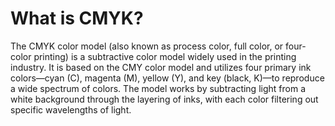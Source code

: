 # What is CMYK?
The CMYK color model (also known as process color, full color, or four-color printing) is a subtractive color model widely used in the printing industry. It is based on the CMY color model and utilizes four primary ink colors—cyan (C), magenta (M), yellow (Y), and key (black, K)—to reproduce a wide spectrum of colors. The model works by subtracting light from a white background through the layering of inks, with each color filtering out specific wavelengths of light.


